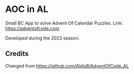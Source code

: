 # AOC in AL
Small BC App to solve Advent Of Calendar Puzzles.
Link: https://adventofcode.com.  

Developed during the 2023 season.

## Credits
Changed from https://github.com/AldisB/AdventOfCode_AL